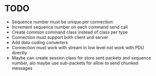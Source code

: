 # TODO

- Sequence number must be unique per connection
- Increment sequence number on each command send call
- Create common command class instead of class per type
- Connection must support both client and server
- Add data coding converters
- Connection must work with stream in low level
  not work with PDU directly 
- Maybe can create session class for store sent packets
  and sequence number, alo maybe use sub-packets for
  allow to send chunked messages
